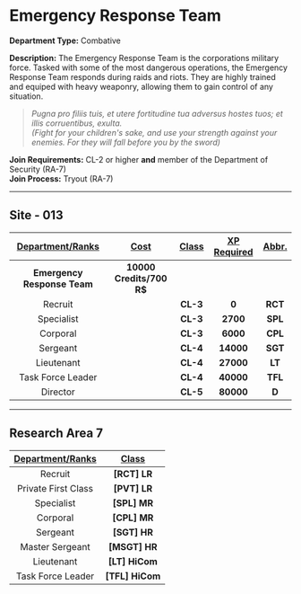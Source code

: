 # Emergency Response Team

**Department Type:** Combative

**Description:** The Emergency Response Team is the corporations military force. Tasked with some of the most dangerous operations, the Emergency Response Team responds during raids and riots. They are highly trained and equiped with heavy weaponry, allowing them to gain control of any situation.

> *Pugna pro filiis tuis, et utere fortitudine tua adversus hostes tuos; et illis corruentibus, exulta.*  
> *(Fight for your children's sake, and use your strength against your enemies. For they will fall before you by the sword)*

**Join Requirements:** CL-2 or higher **and** member of the Department of Security (RA-7)  
**Join Process:** Tryout (RA-7)

---

## Site - 013

| **<ins>Department/Ranks</ins>** | **<ins>Cost</ins>** | **<ins>Class</ins>** | **<ins>XP Required</ins>** | **<ins>Abbr.</ins>** |
|:---:|:---:|:---:|:---:|:---:|
| **Emergency Response Team** | **10000 Credits/700 R$** |  |  |  |
| Recruit |  | **CL-3** | **0** | **RCT** |
| Specialist |  | **CL-3** | **2700** | **SPL** |
| Corporal |  | **CL-3** | **6000** | **CPL** |
| Sergeant |  | **CL-4** | **14000** | **SGT** |
| Lieutenant |  | **CL-4** | **27000** | **LT** |
| Task Force Leader |  | **CL-4** | **40000** | **TFL** |
| Director |  | **CL-5** | **80000** | **D** |

---

## Research Area 7
| **<ins>Department/Ranks</ins>** | **<ins>Class</ins>** |
|:---:|:---:|
| Recruit | **[RCT] LR** |
| Private First Class | **[PVT] LR** |
| Specialist | **[SPL] MR** |
| Corporal | **[CPL] MR** |
| Sergeant | **[SGT] HR** |
| Master Sergeant | **[MSGT] HR** |
| Lieutenant | **[LT] HiCom** |
| Task Force Leader | **[TFL] HiCom** |
